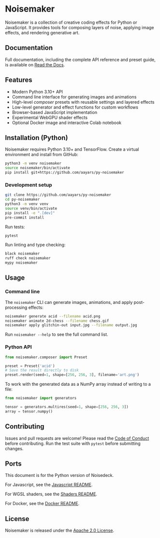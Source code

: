 # Noisemaker

Noisemaker is a collection of creative coding effects for Python or JavaScript. It provides tools for composing layers of noise, applying image effects, and rendering generative art.

## Documentation

Full documentation, including the complete API reference and preset guide, is available on [Read the Docs](http://noisemaker.readthedocs.io/).

## Features

- Modern Python 3.10+ API
- Command line interface for generating images and animations
- High-level *composer* presets with reusable settings and layered effects
- Low-level generator and effect functions for custom workflows
- Browser-based JavaScript implementation
- Experimental WebGPU shader effects
- Optional Docker image and interactive Colab notebook

## Installation (Python)

Noisemaker requires Python 3.10+ and TensorFlow. Create a virtual environment and install from GitHub:

```bash
python3 -m venv noisemaker
source noisemaker/bin/activate
pip install git+https://github.com/aayars/py-noisemaker
```

### Development setup

```bash
git clone https://github.com/aayars/py-noisemaker
cd py-noisemaker
python3 -m venv venv
source venv/bin/activate
pip install -e ".[dev]"
pre-commit install
```

Run tests:

```bash
pytest
```

Run linting and type checking:

```bash
black noisemaker
ruff check noisemaker
mypy noisemaker
```

## Usage

### Command line

The `noisemaker` CLI can generate images, animations, and apply post-processing effects:

```bash
noisemaker generate acid --filename acid.png
noisemaker animate 2d-chess --filename chess.gif
noisemaker apply glitchin-out input.jpg --filename output.jpg
```

Run `noisemaker --help` to see the full command list.

### Python API

```python
from noisemaker.composer import Preset

preset = Preset('acid')
# Save the result directly to disk
preset.render(seed=1, shape=[256, 256, 3], filename='art.png')
```

To work with the generated data as a NumPy array instead of writing to a file:

```python
from noisemaker import generators

tensor = generators.multires(seed=1, shape=[256, 256, 3])
array = tensor.numpy()
```

## Contributing

Issues and pull requests are welcome! Please read the [Code of Conduct](CODE_OF_CONDUCT.md) before contributing. Run the test suite with `pytest` before submitting changes.

## Ports

This document is for the Python version of Noisedeck.

For Javascript, see the [Javascript README](js/README-JS.md).

For WGSL shaders, see the [Shaders README](shaders/README-SHADERS.md).

For Docker, see the [Docker README](docker/README.md).

## License

Noisemaker is released under the [Apache 2.0 License](LICENSE).
